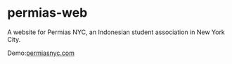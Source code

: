 # permias-web
A website for Permias NYC, an Indonesian student association in New York City. 

Demo:[permiasnyc.com](permiasnyc.com)
